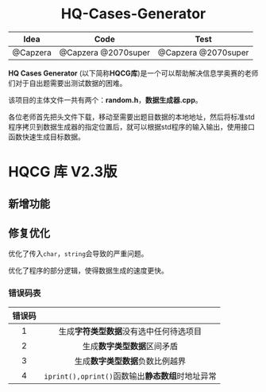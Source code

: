 # <center> HQ-Cases-Generator </center>



|   Idea   |        Code         |        Test         |
| :------: | :-----------------: | :-----------------: |
| @Capzera | @Capzera @2070super | @Capzera @2070super |



**HQ Cases Generator** (以下简称**HQCG库**)是一个可以帮助解决信息学奥赛的老师们对于自出题需要出测试数据的困难。

该项目的主体文件一共有两个：**random.h**，**数据生成器.cpp**。

各位老师首先把头文件下载，移动至需要出题目数据的本地地址，然后将标准std程序拷贝到数据生成器的指定位置后，就可以根据std程序的输入输出，使用接口函数快速生成目标数据。



# HQCG 库 V2.3版

## 新增功能



## 修复优化

优化了传入`char`，`string`会导致的严重问题。

优化了程序的部分逻辑，使得数据生成的速度更快。

### 错误码表

| 错误码 |                                                   |
| :----: | :-----------------------------------------------: |
|   1    |     生成**字符类型数据**没有选中任何待选项目      |
|   2    |           生成**数字类型数据**区间矛盾            |
|   3    |         生成**数字类型数据**负数比例越界          |
|   4    | `iprint(),oprint()`函数输出**静态数组**时地址异常 |

